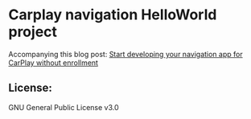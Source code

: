 # Carplay navigation HelloWorld project
Accompanying this blog post: [Start developing your navigation app for CarPlay without enrollment](https://medium.com/@sandervantulden/start-developing-your-navigation-app-for-carplay-6e4c6c2b4e47)

## License: 
GNU General Public License v3.0
